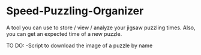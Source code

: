 # Speed-Puzzling-Organizer
A tool you can use to store / view / analyze your jigsaw puzzling times. Also, you can get an expected time of a new puzzle.


TO DO:
-Script to download the image of a puzzle by name
